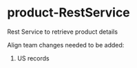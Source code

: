 # product-RestService
Rest Service to retrieve product details

Align team changes needed to be added:
1. US records
